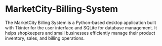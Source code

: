 # MarketCity-Billing-System
The MarketCity Billing System is a Python-based desktop application built with Tkinter for the user interface and SQLite for database management. It helps shopkeepers and small businesses efficiently manage their product inventory, sales, and billing operations.

